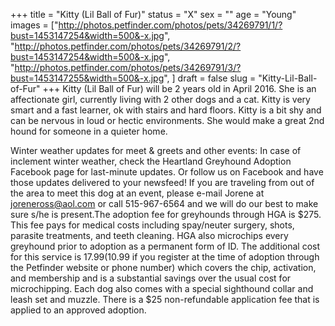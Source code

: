 +++
title = "Kitty (Lil Ball of Fur)"
status = "X"
sex = ""
age = "Young"
images = ["http://photos.petfinder.com/photos/pets/34269791/1/?bust=1453147254&width=500&-x.jpg",
"http://photos.petfinder.com/photos/pets/34269791/2/?bust=1453147254&width=500&-x.jpg",
"http://photos.petfinder.com/photos/pets/34269791/3/?bust=1453147255&width=500&-x.jpg",
]
draft = false
slug = "Kitty-Lil-Ball-of-Fur"
+++
Kitty (Lil Ball of Fur) will be 2 years old in April 2016. She is an affectionate girl, currently living with 2 other dogs and a cat. Kitty is very smart and a fast learner, ok with stairs and hard floors. Kitty is a bit shy and can be nervous in loud or hectic environments. She would make a great 2nd hound for someone in a quieter home.

Winter weather updates for meet & greets and other events: In case of inclement winter weather, check the Heartland Greyhound Adoption Facebook page for last-minute updates. Or follow us on Facebook and have those updates delivered to your newsfeed!
If you are traveling from out of the area to meet this dog at an event, please e-mail Jorene at joreneross@aol.com or call 515-967-6564 and we will do our best to make sure s/he is present.The adoption fee for greyhounds through HGA is $275. This fee pays for medical costs including spay/neuter surgery, shots, parasite treatments, and teeth cleaning. HGA also microchips every greyhound prior to adoption as a permanent form of ID. The additional cost for this service is $17.99 ($10.99 if you register at the time of adoption through the Petfinder website or phone number) which covers the chip, activation, and membership and is a substantial savings over the usual cost for microchipping. Each dog also comes with a special sighthound collar and leash set and muzzle. There is a $25 non-refundable application fee that is applied to an approved adoption.
